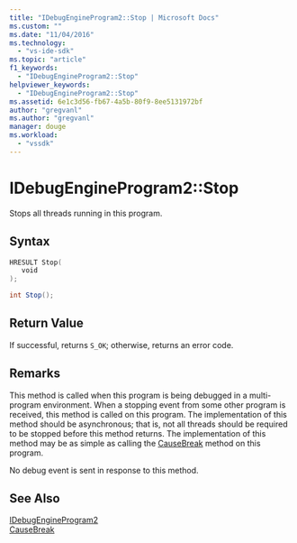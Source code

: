 ```yaml
---
title: "IDebugEngineProgram2::Stop | Microsoft Docs"
ms.custom: ""
ms.date: "11/04/2016"
ms.technology: 
  - "vs-ide-sdk"
ms.topic: "article"
f1_keywords: 
  - "IDebugEngineProgram2::Stop"
helpviewer_keywords: 
  - "IDebugEngineProgram2::Stop"
ms.assetid: 6e1c3d56-fb67-4a5b-80f9-8ee5131972bf
author: "gregvanl"
ms.author: "gregvanl"
manager: douge
ms.workload: 
  - "vssdk"
---
```

# IDebugEngineProgram2::Stop
Stops all threads running in this program.  
  
## Syntax  
  
```cpp  
HRESULT Stop(   
   void   
);  
```  
  
```csharp  
int Stop();  
```  
  
## Return Value  
 If successful, returns `S_OK`; otherwise, returns an error code.  
  
## Remarks  
 This method is called when this program is being debugged in a multi-program environment. When a stopping event from some other program is received, this method is called on this program. The implementation of this method should be asynchronous; that is, not all threads should be required to be stopped before this method returns. The implementation of this method may be as simple as calling the [CauseBreak](../../../extensibility/debugger/reference/idebugprogram2-causebreak.md) method on this program.  
  
 No debug event is sent in response to this method.  
  
## See Also  
 [IDebugEngineProgram2](../../../extensibility/debugger/reference/idebugengineprogram2.md)   
 [CauseBreak](../../../extensibility/debugger/reference/idebugprogram2-causebreak.md)